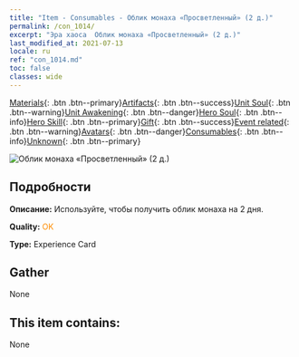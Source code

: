 ```yaml
---
title: "Item - Consumables - Облик монаха «Просветленный» (2 д.)"
permalink: /con_1014/
excerpt: "Эра хаоса  Облик монаха «Просветленный» (2 д.)"
last_modified_at: 2021-07-13
locale: ru
ref: "con_1014.md"
toc: false
classes: wide
---
```

 [Materials](/ItemsRU/){: .btn .btn--primary}[Artifacts](/ItemsRU/Artifacts/){: .btn .btn--success}[Unit Soul](/ItemsRU/UnitSoul/){: .btn .btn--warning}[Unit Awakening](/ItemsRU/UnitAwakening/){: .btn .btn--danger}[Hero Soul](/ItemsRU/HeroSoul/){: .btn .btn--info}[Hero Skill](/ItemsRU/HeroSkill/){: .btn .btn--primary}[Gift](/ItemsRU/Gift/){: .btn .btn--success}[Event related](/ItemsRU/Events/){: .btn .btn--warning}[Avatars](/ItemsRU/Avatars/){: .btn .btn--danger}[Consumables](/ItemsRU/Consumables/){: .btn .btn--info}[Unknown](/ItemsRU/Unknown/){: .btn .btn--primary}

 ![Облик монаха «Просветленный» (2 д.)](/images/u/ti_senglvshengdan.jpg)

## Подробности
 **Описание:** Используйте, чтобы получить облик монаха на 2 дня.

 **Quality:** <span style="color: #FF8C00">OK</span>

 **Type:** Experience Card

## Gather

  None

## This item contains:

  None

